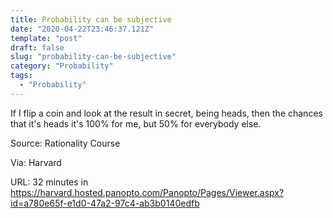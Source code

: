 ```yaml
---
title: Probability can be subjective
date: "2020-04-22T23:46:37.121Z"
template: "post"
draft: false
slug: "probability-can-be-subjective"
category: "Probability"
tags:
  - "Probability"
---
```


If I flip a coin and look at the result in secret, being heads, then the chances that it's heads it's 100% for me, but 50% for everybody else.

Source: Rationality Course

Via: Harvard

URL: 32 minutes in https://harvard.hosted.panopto.com/Panopto/Pages/Viewer.aspx?id=a780e65f-e1d0-47a2-97c4-ab3b0140edfb
